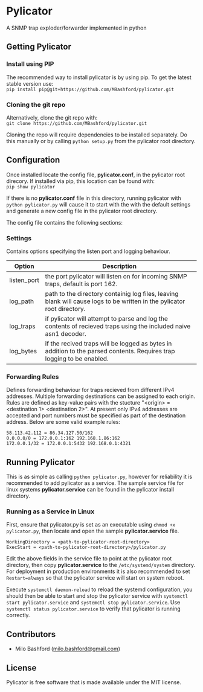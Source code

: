 # Pylicator #
A SNMP trap exploder/forwarder implemented in python

## Getting Pylicator ##
### Install using PIP ###
The recommended way to install pylicator is by using pip. To get the latest stable version use:  
`pip install pip@git+https://github.com/MBashford/pylicator.git`

### Cloning the git repo ###
Alternatively, clone the git repo with:  
`git clone https://github.com/MBashford/pylicator.git`

Cloning the repo will require dependencies to be installed separately. Do this manually or by calling `python setup.py` from the pylicator root directory.

## Configuration ##
Once installed locate the config file, **pylicator.conf**, in the pylicator root direcory. If installed via pip, this location can be found with:  
`pip show pylicator`

If there is no **pylicator.conf** file in this directory, running pylicator with `python pylicator.py` will cause it to start with the with the default settings and  generate a new config file in the pylicator root directory.

The config file contains the following sections:

### Settings ###
Contains options specifying the listen port and logging behaviour. 

Option | Description
-- | --
listen_port | the port pylicator will listen on for incoming SNMP traps, default is port 162.
log_path | path to the directory containig log files, leaving blank will cause logs to be written in the pylicator root directory.
log_traps | if pylicator will attempt to parse and log the contents of recieved traps using the included naive asn1 decoder.
log_bytes | if the recived traps will be logged as bytes in addition to the parsed contents. Requires trap logging to be enabled.


### Forwarding Rules ###
Defines forwarding behaviour for traps recieved from different IPv4 addresses. Multiple forwarding destinations can be assigned to each origin. Rules are defined as key-value pairs with the stucture 
"\<origin\> = \<destination 1\> \<destination 2\>". At present only IPv4 addresses are accepted and port numbers must be specified as part of the destination address. Below are some valid example rules:  
```
58.113.42.112 = 86.34.127.50/162
0.0.0.0/0 = 172.0.0.1:162 192.168.1.86:162
172.0.0.1/32 = 172.0.0.1:5432 192.168.0.1:4321
```

## Running Pylicator ##
This is as simple as calling `python pylicator.py`, however for reliability it is recommended to add pylicator as a service. The sample service file for linux systems **pylicator.service** can be found in the pylicator install directory. 

### Running as a Service in Linux ###
First, ensure that pylicator.py is set as an executable using `chmod +x pylicator.py`, then locate and open the sample **pylicator.service** file.
```
WorkingDirectory = <path-to-pylicator-root-directory>  
ExecStart = <path-to-pylicator-root-directory>/pylicator.py
```

Edit the above fields  in the service file to point at the pylicator root directory, then copy **pylicator.service** to the `/etc/systemd/system` directory. For deployment in production environments it is also recommended to set `Restart=always` so that the pylicator service will start on system reboot. 

Execute `systemctl daemon-reload` to reload the systemd configuration, you should then be able to start and stop the pylicator service with `systemctl start pylicator.service` and `systemctl stop pylicator.service`. Use `systemctl status pylicator.service` to verify that pylicator is running correctly.

 


## Contributors ##
- Milo Bashford (<milo.bashford@gmail.com>)
## License ##
Pylicator is free software that is made available under the MIT license.
